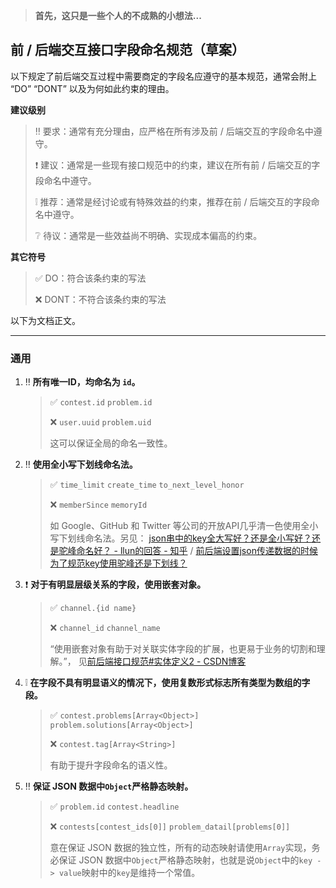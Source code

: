 >
> **首先，这只是一些个人的不成熟的小想法...**
>

## 前 / 后端交互接口字段命名规范（草案）
以下规定了前后端交互过程中需要商定的字段名应遵守的基本规范，通常会附上 “DO”  “DONT” 以及为何如此约束的理由。


**建议级别**
> :bangbang: 要求：通常有充分理由，应严格在所有涉及前 / 后端交互的字段命名中遵守。
>
> :exclamation: 建议：通常是一些现有接口规范中的约束，建议在所有前 / 后端交互的字段命名中遵守。
>
> :grey_exclamation: 推荐：通常是经讨论或有特殊效益的约束，推荐在前 / 后端交互的字段命名中遵守。
>
> :grey_question: 待议：通常是一些效益尚不明确、实现成本偏高的约束。

**其它符号**
> :white_check_mark: DO：符合该条约束的写法
>
> :x: DONT：不符合该条约束的写法

以下为文档正文。

---

### 通用
1. :bangbang: **所有唯一ID，均命名为 `id`。**

    > :white_check_mark: `contest.id` `problem.id` 
    >
    > :x: `user.uuid` `problem.uid`
    >
    > 这可以保证全局的命名一致性。

2. :bangbang: **使用全小写下划线命名法。**

    > :white_check_mark: `time_limit` `create_time` `to_next_level_honor`
    >
    > :x: `memberSince` `memoryId`
    >
    > 如 Google、GitHub 和 Twitter 等公司的开放API几乎清一色使用全小写下划线命名法。另见： [json串中的key全大写好？还是全小写好？还是驼峰命名好？ - llun的回答 - 知乎](https://www.zhihu.com/question/57760702/answer/154272848) / [前后端设置json传递数据的时候为了规范key使用驼峰还是下划线？](https://segmentfault.com/q/1010000012714537)

3. :exclamation: **对于有明显层级关系的字段，使用嵌套对象。**

    > :white_check_mark: `channel.{id name}`
    >
    > :x: `channel_id` `channel_name`
    >
    > “使用嵌套对象有助于对关联实体字段的扩展，也更易于业务的切割和理解。”， 见[前后端接口规范#实体定义2 - CSDN博客](https://blog.csdn.net/xiaoxuan2015/article/details/53556541)

4. :grey_exclamation: **在字段不具有明显语义的情况下，使用复数形式标志所有类型为数组的字段。**

    > :white_check_mark: `contest.problems[Array<Object>]` `problem.solutions[Array<Object>]`
    >
    > :x: `contest.tag[Array<String>]`
    >
    > 有助于提升字段命名的语义性。

5. :bangbang: **保证 JSON 数据中`Object`严格静态映射。**

    > :white_check_mark: `problem.id` `contest.headline`
    >
    > :x: `contests[contest_ids[0]]` `problem_datail[problems[0]]`
    >
    > 意在保证 JSON 数据的独立性，所有的动态映射请使用`Array`实现，务必保证 JSON 数据中`Object`严格静态映射，也就是说`Object`中的`key -> value`映射中的`key`是维持一个常值。